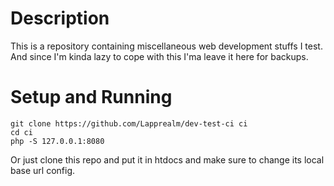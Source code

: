 # Description
This is a repository containing miscellaneous web development stuffs I test.  
And since I'm kinda lazy to cope with this I'ma leave it here for backups.

# Setup and Running
```
git clone https://github.com/Lapprealm/dev-test-ci ci
cd ci
php -S 127.0.0.1:8080
```
Or just clone this repo and put it in htdocs and make sure to change its local base url config.
